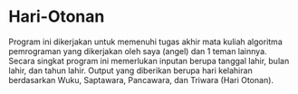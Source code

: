 # Hari-Otonan

Program ini dikerjakan untuk memenuhi tugas akhir mata kuliah algoritma pemrograman yang dikerjakan oleh saya (angel) dan 1 teman lainnya. Secara singkat program ini memerlukan inputan berupa tanggal lahir, bulan lahir, dan tahun lahir. Output yang diberikan berupa hari kelahiran berdasarkan Wuku, Saptawara, Pancawara, dan Triwara (Hari Otonan).
